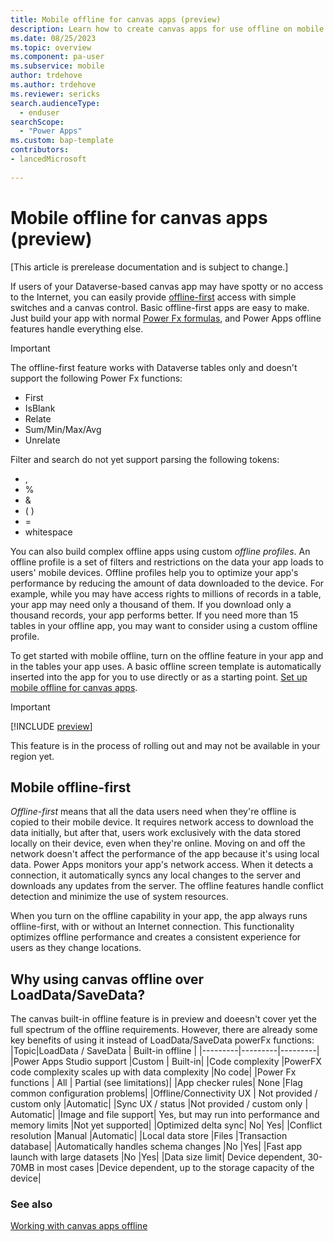 ```yaml
---
title: Mobile offline for canvas apps (preview)
description: Learn how to create canvas apps for use offline on mobile devices in Microsoft Power Apps.
ms.date: 08/25/2023
ms.topic: overview
ms.component: pa-user
ms.subservice: mobile
author: trdehove
ms.author: trdehove
ms.reviewer: sericks
search.audienceType: 
  - enduser
searchScope:
  - "Power Apps"
ms.custom: bap-template
contributors:
- lancedMicrosoft
  
---
```


# Mobile offline for canvas apps (preview)

[This article is prerelease documentation and is subject to change.]

If users of your Dataverse-based canvas app may have spotty or no access to the Internet, you can easily provide [offline-first](#mobile-offline-first) access with simple switches and a canvas control. Basic offline-first apps are easy to make. Just build your app with normal [Power Fx formulas](/power-platform/power-fx/formula-reference), and Power Apps offline features handle everything else.

> [!IMPORTANT]
> The offline-first feature works with Dataverse tables only and doesn't support the following Power Fx functions:
>
> - First
> - IsBlank
> - Relate
> - Sum/Min/Max/Avg
> - Unrelate
>   
> Filter and search do not yet support parsing the following tokens: 
>
> - ,
> - %
> - &
> - ( )
> - =
> - whitespace

You can also build complex offline apps using custom *offline profiles*. An offline profile is a set of filters and restrictions on the data your app loads to users' mobile devices. Offline profiles help you to optimize your app's performance by reducing the amount of data downloaded to the device. For example, while you may have access rights to millions of records in a table, your app may need only a thousand of them. If you download only a thousand records, your app performs better. If you need more than 15 tables in your offline app, you may want to consider using a custom offline profile.

To get started with mobile offline, turn on the offline feature in your app and in the tables your app uses. A basic offline screen template is automatically inserted into the app for you to use directly or as a starting point. [Set up mobile offline for canvas apps](canvas-mobile-offline-setup.md).

> [!IMPORTANT]
> [!INCLUDE [preview](../includes/cc-preview-features-definition.md)]
>
> This feature is in the process of rolling out and may not be available in your region yet.

## Mobile offline-first

*Offline-first* means that all the data users need when they're offline is copied to their mobile device. It requires network access to download the data initially, but after that, users work exclusively with the data stored locally on their device, even when they're online. Moving on and off the network doesn't affect the performance of the app because it's using local data. Power Apps monitors your app's network access. When it detects a connection, it automatically syncs any local changes to the server and downloads any updates from the server. The offline features handle conflict detection and minimize the use of system resources.

When you turn on the offline capability in your app, the app always runs offline-first, with or without an Internet connection. This functionality optimizes offline performance and creates a consistent experience for users as they change locations.

## Why using canvas offline over LoadData/SaveData?
The canvas built-in offline feature is in preview and doeesn't cover yet the full spectrum of the offline requirements. However, there are already some key benefits of using it instead of LoadData/SaveData powerFx functions:  
|Topic|LoadData / SaveData | Built-in offline |
|---------|---------|---------|
|Power Apps Studio support	|Custom	| Built-in|
|Code complexity	|PowerFX code complexity scales up with data complexity	|No code|
|Power Fx functions |	All |	Partial (see limitations)|
|App checker rules|	None	|Flag common configuration problems|
|Offline/Connectivity UX	| Not provided / custom only	|Automatic|
|Sync UX / status	|Not provided / custom only |	Automatic|
|Image and file support|	Yes, but may run into performance and memory limits	|Not yet supported|
|Optimized delta sync|	No|	Yes|
|Conflict resolution	|Manual	|Automatic|
|Local data store	|Files	|Transaction database|
|Automatically handles schema changes	|No	|Yes|
|Fast app launch with large datasets	|No	|Yes|
|Data size limit|	Device dependent, 30-70MB in most cases	|Device dependent, up to the storage capacity of the device|


### See also

[Working with canvas apps offline](canvas-mobile-offline-working.md)
